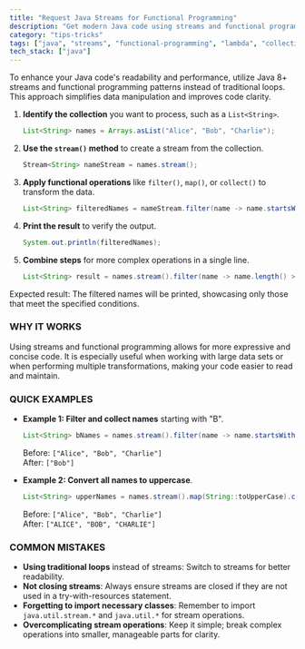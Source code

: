 ```yaml
---
title: "Request Java Streams for Functional Programming"
description: "Get modern Java code using streams and functional programming patterns"
category: "tips-tricks"
tags: ["java", "streams", "functional-programming", "lambda", "collections"]
tech_stack: ["java"]
---
```


To enhance your Java code's readability and performance, utilize Java 8+ streams and functional programming patterns instead of traditional loops. This approach simplifies data manipulation and improves code clarity. 

1. **Identify the collection** you want to process, such as a `List<String>`.
   ```java
   List<String> names = Arrays.asList("Alice", "Bob", "Charlie");
   ```
2. **Use the `stream()` method** to create a stream from the collection.
   ```java
   Stream<String> nameStream = names.stream();
   ```
3. **Apply functional operations** like `filter()`, `map()`, or `collect()` to transform the data.
   ```java
   List<String> filteredNames = nameStream.filter(name -> name.startsWith("A")).collect(Collectors.toList());
   ```
4. **Print the result** to verify the output.
   ```java
   System.out.println(filteredNames);
   ```
5. **Combine steps** for more complex operations in a single line.
   ```java
   List<String> result = names.stream().filter(name -> name.length() > 3).map(String::toUpperCase).collect(Collectors.toList());
   ```

Expected result: The filtered names will be printed, showcasing only those that meet the specified conditions.

### WHY IT WORKS
Using streams and functional programming allows for more expressive and concise code. It is especially useful when working with large data sets or when performing multiple transformations, making your code easier to read and maintain.

### QUICK EXAMPLES
- **Example 1: Filter and collect names** starting with "B".
  ```java
  List<String> bNames = names.stream().filter(name -> name.startsWith("B")).collect(Collectors.toList());
  ```
  Before: `["Alice", "Bob", "Charlie"]`  
  After: `["Bob"]`

- **Example 2: Convert all names to uppercase**.
  ```java
  List<String> upperNames = names.stream().map(String::toUpperCase).collect(Collectors.toList());
  ```
  Before: `["Alice", "Bob", "Charlie"]`  
  After: `["ALICE", "BOB", "CHARLIE"]`

### COMMON MISTAKES
- **Using traditional loops** instead of streams: Switch to streams for better readability.
- **Not closing streams**: Always ensure streams are closed if they are not used in a try-with-resources statement.
- **Forgetting to import necessary classes**: Remember to import `java.util.stream.*` and `java.util.*` for stream operations.
- **Overcomplicating stream operations**: Keep it simple; break complex operations into smaller, manageable parts for clarity.